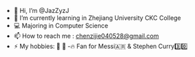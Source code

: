 - 👋 Hi, I’m @JazZyzJ
- 🌱 I’m currently learning in Zhejiang University CKC College
- 💻 Majoring in Computer Science
- 📫 How to reach me : chenzijie040528@gmail.com
- ⚡ My hobbies: 🎷 🏀
-🔥 Fan for Messi🇦🇷 & Stephen Curry3️⃣0️⃣


